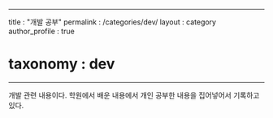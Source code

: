 ---
title : "개발 공부"
permalink : /categories/dev/
layout : category
author_profile : true
# taxonomy : dev
----

개발 관련 내용이다.
학원에서 배운 내용에서 개인 공부한 내용을 집어넣어서
기록하고 있다.